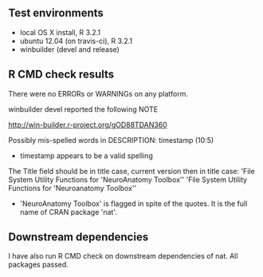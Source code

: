 ## Test environments
* local OS X install, R 3.2.1
* ubuntu 12.04 (on travis-ci), R 3.2.1
* winbuilder (devel and release)

## R CMD check results
There were no ERRORs or WARNINGs on any platform.

winbuilder devel reported the following NOTE

  http://win-builder.r-project.org/gOD88TDAN360

Possibly mis-spelled words in DESCRIPTION:
  timestamp (10:5)

* timestamp appears to be a valid spelling

The Title field should be in title case, current version then in title case:
'File System Utility Functions for 'NeuroAnatomy Toolbox''
'File System Utility Functions for 'Neuroanatomy Toolbox''

* 'NeuroAnatomy Toolbox' is flagged in spite of the quotes. It is the full name
of CRAN package 'nat'.

## Downstream dependencies
I have also run R CMD check on downstream dependencies of nat. All packages 
passed.
